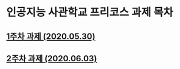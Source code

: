# 인공지능 사관학교 프리코스 과제 목차

## [1주차 과제 (2020.05.30)](https://github.com/DHK1/DHK/blob/master/1%EC%A3%BC%EC%B0%A8%EA%B3%BC%EC%A0%9C.ipynb)
## [2주차 과제 (2020.06.03)](https://github.com/DHK1/DHK/blob/master/2%EC%A3%BC%EC%B0%A8%EA%B3%BC%EC%A0%9C.ipynb)

